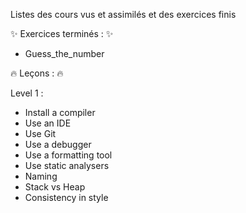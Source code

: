 Listes des cours vus et assimilés et des exercices finis

:sparkles: Exercices terminés : :sparkles:
   - Guess_the_number

:fire: Leçons : :fire:

Level 1 :

   - Install a compiler
   - Use an IDE
   - Use Git
   - Use a debugger
   - Use a formatting tool
   - Use static analysers
   - Naming
   - Stack vs Heap
   - Consistency in style
